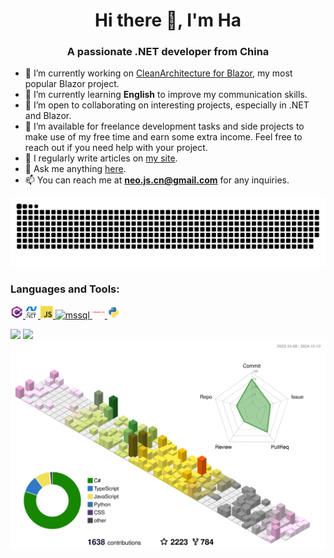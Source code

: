 
<h1 align="center">Hi there 👋, I'm Ha</h1>
<h3 align="center">A passionate .NET developer from China</h3>

- 🔭 I’m currently working on [CleanArchitecture for Blazor](https://github.com/neozhu/CleanArchitectureWithBlazorServer), my most popular Blazor project.
- 🌱 I’m currently learning **English** to improve my communication skills.
- 👯 I’m open to collaborating on interesting projects, especially in .NET and Blazor.
- 🤝 I’m available for freelance development tasks and side projects to make use of my free time and earn some extra income. Feel free to reach out if you need help with your project.
- 📝 I regularly write articles on [my site](https://www.blazorserver.com).
- 💬 Ask me anything [here](https://github.com/neozhu/neozhu/issues).
- 📫 You can reach me at **neo.js.cn@gmail.com** for any inquiries.




<picture>
  <source
    media="(prefers-color-scheme: dark)"
    srcset="https://raw.githubusercontent.com/neozhu/neozhu/output/github-contribution-grid-snake-dark.svg"
  />
  <source
    media="(prefers-color-scheme: light)"
    srcset="https://raw.githubusercontent.com/neozhu/neozhu/output/github-contribution-grid-snake.svg"
  />
  <img
    alt="github contribution grid snake animation"
    src="https://raw.githubusercontent.com/neozhu/neozhu/output/github-contribution-grid-snake.svg"
  />
</picture>



<h3 align="left">Languages and Tools:</h3>

<a href="https://www.w3schools.com/cs/" target="_blank"> <img src="https://raw.githubusercontent.com/devicons/devicon/master/icons/csharp/csharp-original.svg" alt="csharp" width="20" height="20"/> </a> 
<a href="https://dotnet.microsoft.com/" target="_blank"> <img src="https://raw.githubusercontent.com/devicons/devicon/master/icons/dot-net/dot-net-original-wordmark.svg" alt="dotnet" width="20" height="20"/> </a>
 <a href="https://developer.mozilla.org/en-US/docs/Web/JavaScript" target="_blank"> <img src="https://raw.githubusercontent.com/devicons/devicon/master/icons/javascript/javascript-original.svg" alt="javascript" width="20" height="20"/> </a> <a href="https://www.microsoft.com/en-us/sql-server" target="_blank"> <img src="https://www.svgrepo.com/show/303229/microsoft-sql-server-logo.svg" alt="mssql" width="20" height="20"/> </a> 
  <a href="https://www.oracle.com/" target="_blank"> <img src="https://raw.githubusercontent.com/devicons/devicon/master/icons/oracle/oracle-original.svg" alt="oracle" width="20" height="20"/> </a> <a href="https://www.python.org" target="_blank"> <img src="https://raw.githubusercontent.com/devicons/devicon/master/icons/python/python-original.svg" alt="python" width="20" height="20"/> </a> </p>

 
<picture>
  <source
    srcset="https://github-readme-stats.vercel.app/api?username=neozhu&show_icons=true&theme=dark"
    media="(prefers-color-scheme: dark)"
  />
  <source
    srcset="https://github-readme-stats.vercel.app/api?username=neozhu&show_icons=true"
    media="(prefers-color-scheme: light), (prefers-color-scheme: no-preference)"
  />
  <img src="https://github-readme-stats.vercel.app/api?username=neozhu&show_icons=true" />
</picture>

<picture>
  <source
    srcset="https://streak-stats.demolab.com/?user=neozhu&theme=dark"
    media="(prefers-color-scheme: dark)"
  />
  <source
    srcset="https://streak-stats.demolab.com/?user=neozhu"
    media="(prefers-color-scheme: light), (prefers-color-scheme: no-preference)"
  />
  <img src="https://streak-stats.demolab.com/?user=neozhu" />
</picture>

 <picture>
  <source
    media="(prefers-color-scheme: dark)"
    srcset="https://raw.githubusercontent.com/neozhu/neozhu/output3d/profile-night-rainbow.svg"
  />
  <source
    media="(prefers-color-scheme: light)"
    srcset="https://raw.githubusercontent.com/neozhu/neozhu/output3d/profile-season-animate.svg"
  />
  <img
    alt="github contribution grid snake animation"
    src="https://raw.githubusercontent.com/neozhu/neozhu/output3d/profile-south-season-animate.svg"
  />
</picture>

